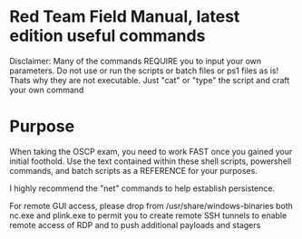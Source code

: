 # Red Team Field Manual, latest edition useful commands

Disclaimer: Many of the commands REQUIRE you to input your own parameters. Do not use or run the scripts or batch files or ps1 files as is! Thats why they are not executable. Just "cat" or "type" the script and craft your own command

# Purpose

When taking the OSCP exam, you need to work FAST once you gained your initial foothold. Use the text contained within these shell scripts, powershell commands, and batch scripts as a REFERENCE for your purposes.

I highly recommend the "net" commands to help establish persistence.

For remote GUI access, please drop from /usr/share/windows-binaries both nc.exe and plink.exe to permit you to create remote SSH tunnels to enable remote access of RDP and to push additional payloads and stagers
